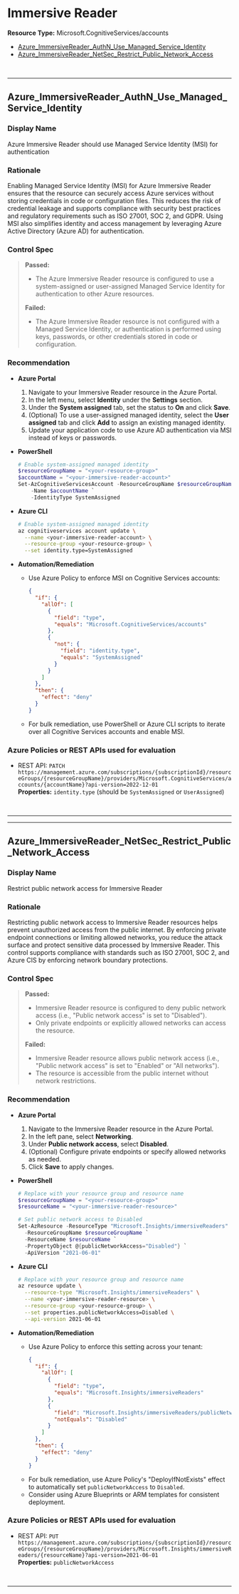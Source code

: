 # Immersive Reader

**Resource Type:** Microsoft.CognitiveServices/accounts

<!-- TOC depthfrom:2 depthto:2 -->

- [Azure_ImmersiveReader_AuthN_Use_Managed_Service_Identity](#azure_immersivereader_authn_use_managed_service_identity)
- [Azure_ImmersiveReader_NetSec_Restrict_Public_Network_Access](#azure_immersivereader_netsec_restrict_public_network_access)

<!-- /TOC -->
<br/>

___

## Azure_ImmersiveReader_AuthN_Use_Managed_Service_Identity

### Display Name
Azure Immersive Reader should use Managed Service Identity (MSI) for authentication

### Rationale
Enabling Managed Service Identity (MSI) for Azure Immersive Reader ensures that the resource can securely access Azure services without storing credentials in code or configuration files. This reduces the risk of credential leakage and supports compliance with security best practices and regulatory requirements such as ISO 27001, SOC 2, and GDPR. Using MSI also simplifies identity and access management by leveraging Azure Active Directory (Azure AD) for authentication.

### Control Spec

> **Passed:**
> - The Azure Immersive Reader resource is configured to use a system-assigned or user-assigned Managed Service Identity for authentication to other Azure resources.
>
> **Failed:**
> - The Azure Immersive Reader resource is not configured with a Managed Service Identity, or authentication is performed using keys, passwords, or other credentials stored in code or configuration.

### Recommendation

- **Azure Portal**
    1. Navigate to your Immersive Reader resource in the Azure Portal.
    2. In the left menu, select **Identity** under the **Settings** section.
    3. Under the **System assigned** tab, set the status to **On** and click **Save**.
    4. (Optional) To use a user-assigned managed identity, select the **User assigned** tab and click **Add** to assign an existing managed identity.
    5. Update your application code to use Azure AD authentication via MSI instead of keys or passwords.

- **PowerShell**
    ```powershell
    # Enable system-assigned managed identity
    $resourceGroupName = "<your-resource-group>"
    $accountName = "<your-immersive-reader-account>"
    Set-AzCognitiveServicesAccount -ResourceGroupName $resourceGroupName `
        -Name $accountName `
        -IdentityType SystemAssigned
    ```

- **Azure CLI**
    ```bash
    # Enable system-assigned managed identity
    az cognitiveservices account update \
      --name <your-immersive-reader-account> \
      --resource-group <your-resource-group> \
      --set identity.type=SystemAssigned
    ```

- **Automation/Remediation**
    - Use Azure Policy to enforce MSI on Cognitive Services accounts:
        ```json
        {
          "if": {
            "allOf": [
              {
                "field": "type",
                "equals": "Microsoft.CognitiveServices/accounts"
              },
              {
                "not": {
                  "field": "identity.type",
                  "equals": "SystemAssigned"
                }
              }
            ]
          },
          "then": {
            "effect": "deny"
          }
        }
        ```
    - For bulk remediation, use PowerShell or Azure CLI scripts to iterate over all Cognitive Services accounts and enable MSI.

### Azure Policies or REST APIs used for evaluation

- REST API: `PATCH https://management.azure.com/subscriptions/{subscriptionId}/resourceGroups/{resourceGroupName}/providers/Microsoft.CognitiveServices/accounts/{accountName}?api-version=2022-12-01`
  <br />
  **Properties:** `identity.type` (should be `SystemAssigned` or `UserAssigned`)

<br/>

___

___

## Azure_ImmersiveReader_NetSec_Restrict_Public_Network_Access

### Display Name
Restrict public network access for Immersive Reader

### Rationale
Restricting public network access to Immersive Reader resources helps prevent unauthorized access from the public internet. By enforcing private endpoint connections or limiting allowed networks, you reduce the attack surface and protect sensitive data processed by Immersive Reader. This control supports compliance with standards such as ISO 27001, SOC 2, and Azure CIS by enforcing network boundary protections.

### Control Spec

> **Passed:**
> - Immersive Reader resource is configured to deny public network access (i.e., "Public network access" is set to "Disabled").
> - Only private endpoints or explicitly allowed networks can access the resource.
>
> **Failed:**
> - Immersive Reader resource allows public network access (i.e., "Public network access" is set to "Enabled" or "All networks").
> - The resource is accessible from the public internet without network restrictions.

### Recommendation

- **Azure Portal**
    1. Navigate to the Immersive Reader resource in the Azure Portal.
    2. In the left pane, select **Networking**.
    3. Under **Public network access**, select **Disabled**.
    4. (Optional) Configure private endpoints or specify allowed networks as needed.
    5. Click **Save** to apply changes.

- **PowerShell**
    ```powershell
    # Replace with your resource group and resource name
    $resourceGroupName = "<your-resource-group>"
    $resourceName = "<your-immersive-reader-resource>"

    # Set public network access to Disabled
    Set-AzResource -ResourceType "Microsoft.Insights/immersiveReaders" `
      -ResourceGroupName $resourceGroupName `
      -ResourceName $resourceName `
      -PropertyObject @{publicNetworkAccess="Disabled"} `
      -ApiVersion "2021-06-01" 
    ```

- **Azure CLI**
    ```bash
    # Replace with your resource group and resource name
    az resource update \
      --resource-type "Microsoft.Insights/immersiveReaders" \
      --name <your-immersive-reader-resource> \
      --resource-group <your-resource-group> \
      --set properties.publicNetworkAccess=Disabled \
      --api-version 2021-06-01
    ```

- **Automation/Remediation**
    - Use Azure Policy to enforce this setting across your tenant:
      ```json
      {
        "if": {
          "allOf": [
            {
              "field": "type",
              "equals": "Microsoft.Insights/immersiveReaders"
            },
            {
              "field": "Microsoft.Insights/immersiveReaders/publicNetworkAccess",
              "notEquals": "Disabled"
            }
          ]
        },
        "then": {
          "effect": "deny"
        }
      }
      ```
    - For bulk remediation, use Azure Policy's "DeployIfNotExists" effect to automatically set `publicNetworkAccess` to `Disabled`.
    - Consider using Azure Blueprints or ARM templates for consistent deployment.

### Azure Policies or REST APIs used for evaluation

- REST API: `PUT https://management.azure.com/subscriptions/{subscriptionId}/resourceGroups/{resourceGroupName}/providers/Microsoft.Insights/immersiveReaders/{resourceName}?api-version=2021-06-01`  
**Properties:** `publicNetworkAccess`

<br/>

___


